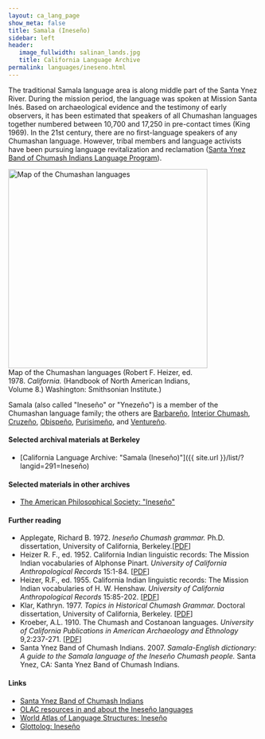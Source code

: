 ```yaml
---
layout: ca_lang_page
show_meta: false
title: Samala (Ineseño)
sidebar: left
header:
   image_fullwidth: salinan_lands.jpg
   title: California Language Archive
permalink: languages/ineseno.html
---
```


The traditional Samala language area is along middle part of the Santa Ynez River. During the mission period, the language was spoken at Mission Santa Inés. Based on archaeological evidence and the testimony of early observers, it has been estimated that speakers of all Chumashan languages together numbered between 10,700 and 17,250 in pre-contact times (King 1969). In the 21st century, there are no first-language speakers of any Chumashan language. However, tribal members and language activists have been pursuing language revitalization and reclamation ([Santa Ynez Band of Chumash Indians Language Program](https://www.santaynezchumash.org/culture#programs)).

<div class="image fit right" style="width: 400px;">
<a href="https://berkeley.app.box.com/v/chumashan-languages-map"><img alt="Map of the Chumashan languages" src="{{ site.urlimg }}chumashan-languages-map-small.jpg" width="400px"/></a>
<div class="caption">
Map of the Chumashan languages (Robert F. Heizer, ed. 1978. <em>California.</em> (Handbook of North American Indians, Volume 8.) Washington: Smithsonian Institute.)
</div>
</div>

Samala (also called "Ineseño" or "Ynezeño") is a member of the Chumashan language family; the others are [Barbareño](barbareno.html), [Interior Chumash](interior-chumash.html), [Cruzeño](island-chumash.html), [Obispeño](obispeno.html), [Purisimeño](purisimeno.html), and [Ventureño](ventureno.html).

#### Selected archival materials at Berkeley

* [California Language Archive: "Samala (Ineseño)"]({{ site.url }}/list/?langid=291=Ineseño)

#### Selected materials in other archives

* [The American Philosophical Society: "Ineseño"](https://indigenousguide.amphilsoc.org/search?f%5B0%5D=guide_language_content_title%3AInese%C3%B1o)

#### Further reading

* Applegate, Richard B. 1972. *Ineseño Chumash grammar.* Ph.D. dissertation, University of California, Berkeley.[[PDF](https://escholarship.org/uc/item/2hp7h2xv)]
* Heizer R. F., ed. 1952. California Indian linguistic records: The Mission Indian vocabularies of Alphonse Pinart. *University of California Anthropological Records* 15:1-84. [[PDF](http://digitalassets.lib.berkeley.edu/anthpubs/ucb/text/ucar015-001.pdf)]
* Heizer, R.F., ed. 1955. California Indian linguistic records: The Mission Indian vocabularies of H. W. Henshaw. *University of California Anthropological Records* 15:85-202. [[PDF](http://digitalassets.lib.berkeley.edu/anthpubs/ucb/text/ucar015-002.pdf)]
* Klar, Kathryn. 1977. *Topics in Historical Chumash Grammar.* Doctoral dissertation, University of California, Berkeley. [[PDF](https://escholarship.org/uc/item/31t2k96m)]
* Kroeber, A.L. 1910. The Chumash and Costanoan languages. *University of California Publications in American Archaeology and Ethnology* 9,2:237-271. [[PDF](https://digitalassets.lib.berkeley.edu/anthpubs/ucb/text/ucp009-004.pdf)]
* Santa Ynez Band of Chumash Indians. 2007. *Samala-English dictionary: A guide to the Samala language of the Ineseño Chumash people.* Santa Ynez, CA: Santa Ynez Band of Chumash Indians.

#### Links

* [Santa Ynez Band of Chumash Indians](http://www.santaynezchumash.org/)
* [OLAC resources in and about the Ineseño languages](http://www.language-archives.org/language/inz)
* [World Atlas of Language Structures: Ineseño](http://wals.info/languoid/lect/wals_code_cin)
* [Glottolog: Ineseño](https://glottolog.org/resource/languoid/id/ines1240)

